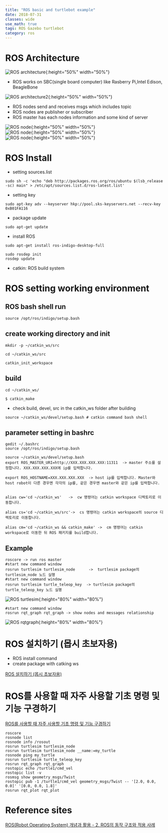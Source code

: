 ```yaml
---
title: "ROS basic and turtlebot example"
date: 2018-07-31
classes: wide
use_math: true
tags: ROS Gazebo turtlebot
category: ros
---
```


# ROS Architecture 
![ROS architecture](../../pictures/ros/rosbasicarchitecture.png){:height="50%" width="50%"}

- ROS works on SBC(single board computer) like Rasberry Pi,Intel Edison, BeagleBone

![ROS architecture2](../../pictures/ros/rosbasicarchitecture2.png){:height="50%" width="50%"}

- ROS nodes send and receives msgs which includes topic
- ROS nodes are publisher or subscriber 
- ROS master has each nodes information and some kind of server

![ROS node](../../pictures/ros/nodearchitecture.png){:height="50%" width="50%"}  
![ROS node](../../pictures/ros/nodearchitecture2.png){:height="50%" width="50%"}  
![ROS node](../../pictures/ros/nodearchitecture3.png){:height="50%" width="50%"}  

# ROS Install
- setting sources.list 
```
sudo sh -c 'echo "deb http://packages.ros.org/ros/ubuntu $(lsb_release -sc) main" > /etc/apt/sources.list.d/ros-latest.list'
```
- setting key 
```
sudo apt-key adv --keyserver hkp://pool.sks-keyservers.net --recv-key 0xB01FA116
```

- package update
```
sudo apt-get update
```

- install ROS
```
sudo apt-get install ros-indigo-desktop-full
```
```
sudo rosdep init
rosdep update
```


- catkin: ROS build system

# ROS setting working environment

## ROS bash shell run
```
source /opt/ros/indigo/setup.bash
```

## create working directory and init
```
mkdir -p ~/catkin_ws/src  

cd ~/catkin_ws/src        

catkin_init_workspace     
```

## build
```
cd ~/catkin_ws/  

$ catkin_make    
```
- check build, devel, src in the catkin_ws folder after building

```
source ~/catkin_ws/devel/setup.bash # catkin command bash shell
```

## parameter setting in bashrc
```
gedit ~/.bashrc 
source /opt/ros/indigo/setup.bash   

source ~/catkin_ws/devel/setup.bash 
export ROS_MASTER_URI=http://XXX.XXX.XXX.XXX:11311  -> master 주소를 설정합니다. XXX.XXX.XXX.XXX에 ip를 입력합니다.

export ROS_HOSTNAME=XXX.XXX.XXX.XXX  -> host ip를 입력합니다. Master와 host robot이 다른 경우엔 각각의 ip를, 같은 경우엔 master와 같은 ip를 입력합니다.


alias cw='cd ~/catkin_ws'   ->  cw 명령어는 catkin workspace 디렉토리로 이동합니다.

alias cs='cd ~/catkin_ws/src'->  cs 명령어는 catkin workspace의 source 디렉토리로 이동합니다.

alias cm='cd ~/catkin_ws && catkin_make' ->  cm 명령어는 catkin workspace로 이동한 뒤 ROS 패키지를 build합니다.
```

## Example
```
roscore -> run ros master 
#start new command window 
rosrun turtlesim turtlesim_node      ->  turtlesim package의 turtlesim_node 노드 실행
#start new command window
rosrun turtlesim turtle_teleop_key  -> turtlesim package의 turtle_teleop_key 노드 실행
```
![ROS turtlesim](../../pictures/ros/turtlesimexample.png){:height="80%" width="80%"}  

```
#start new command window
rosrun rqt_graph rqt_graph -> show nodes and messages relationship
```
![ROS rqtgraph](../../pictures/ros/rqtgraph.png){:height="80%" width="80%"}  
 

# ROS 설치하기 (몹시 초보자용)
- ROS install command 
- create package with catking ws 

[ROS 설치하기 (몹시 초보자용)](http://pinkwink.kr/880) 


# ROS를 사용할 때 자주 사용할 기초 명령 및 기능 구경하기
[ROS를 사용할 때 자주 사용할 기초 명령 및 기능 구경하기](http://pinkwink.kr/886?category=558361)
```
roscore
rosnode list
rosnode info /rosout
rosrun turtlesim turtlesim_node
rosrun turtlesim turtlesim_node __name:=my_turtle
rosnode ping my_turtle
rosrun turtlesim turtle_teleop_key
rosrun rqt_graph rqt_graph
rostopic echo /turtle1/cmd_vel
rostopic list -v
rosmsg show geometry_msgs/Twist
rostopic pub -1 /turtle1/cmd_vel geometry_msgs/Twist -- '[2.0, 0.0, 0.0]' '[0.0, 0.0, 1.8]'
rosrun rqt_plot rqt_plot
```

# Reference sites
[ROS(Robot Operating System) 개념과 활용 - 2. ROS의 동작 구조와 적용 사례](http://enssionaut.com/xe/index.php?mid=board_robotics&page=2&document_srl=421)


